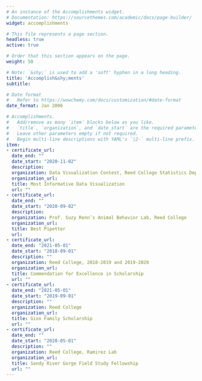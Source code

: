 ```yaml
---
# An instance of the Accomplishments widget.
# Documentation: https://sourcethemes.com/academic/docs/page-builder/
widget: accomplishments

# This file represents a page section.
headless: true
active: true

# Order that this section appears on the page.
weight: 50

# Note: `&shy;` is used to add a 'soft' hyphen in a long heading.
title: 'Accomplish&shy;ments'
subtitle:

# Date format
#   Refer to https://wowchemy.com/docs/customization/#date-format
date_format: Jan 2006

# Accomplishments.
#   Add/remove as many `item` blocks below as you like.
#   `title`, `organization`, and `date_start` are the required parameters.
#   Leave other parameters empty if not required.
#   Begin multi-line descriptions with YAML's `|2-` multi-line prefix.
item:
- certificate_url: 
  date_end: ""
  date_start: "2020-11-02"
  description: 
  organization: Data Visualization Contest, Reed College Statistics Department 
  organization_url: 
  title: Most Informative Data Visualization
  url: ""
- certificate_url: 
  date_end: ""
  date_start: "2020-09-02"
  description: 
  organization: Prof. Suzy Renn’s Animal Behavior Lab, Reed College
  organization_url: 
  title: Best Pipetter
  url: 
- certificate_url: 
  date_end: "2021-05-01"
  date_start: "2018-09-01"
  description: ""
  organization: Reed College, 2018-2019 and 2019-2020
  organization_url: 
  title: Commendation for Excellence in Scholarship
  url: ""
- certificate_url: 
  date_end: "2021-05-01"
  date_start: "2019-09-01"
  description: ""
  organization: Reed College
  organization_url: 
  title: Gion Family Scholarship
  url: ""
- certificate_url: 
  date_end: ""
  date_start: "2020-05-01"
  description: ""
  organization: Reed College, Ramirez Lab
  organization_url: 
  title: Sandy River Gorge Field Study Fellowship
  url: ""
---
```

